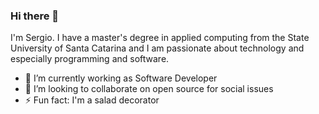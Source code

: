 ### Hi there 👋

I'm Sergio. I have a master's degree in applied computing from the State University of Santa Catarina and I am passionate about technology and especially programming and software. 

- 🔭 I’m currently working as Software Developer
- 👯 I’m looking to collaborate on open source for social issues 
- ⚡ Fun fact: I'm a salad decorator
<br/>
